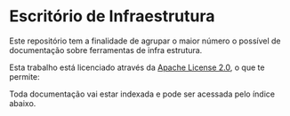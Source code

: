 # Escritório de Infraestrutura

Este repositório tem a finalidade de agrupar o maior número o possível de documentação sobre ferramentas de infra estrutura. 

Esta trabalho está licenciado através da [Apache License 2.0](https://github.com/rodrigoreis/infrastructure-office/blob/main/LICENSE), o que te permite:


Toda documentação vai estar indexada e pode ser acessada pelo índice abaixo.




<!--stackedit_data:
eyJoaXN0b3J5IjpbLTczMzI0NDQ2OF19
-->